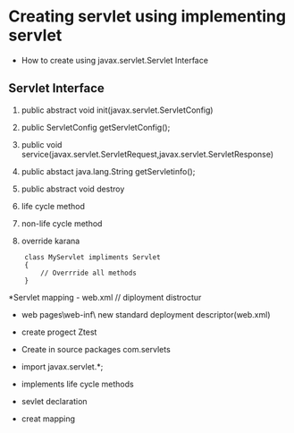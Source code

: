 # Creating servlet using implementing servlet
* How to create using javax.servlet.Servlet Interface
  
## Servlet Interface

  1. public abstract void init(javax.servlet.ServletConfig)
  2. public ServletConfig getServletConfig();
  3. public void 
                  service(javax.servlet.ServletRequest,javax.servlet.ServletResponse)
  4. public abstact java.lang.String getServletinfo();
  5. public abstract void destroy
   
1. life cycle method 
2. non-life cycle method   
3. override karana 
```
    class MyServlet impliments Servlet
    {
        // Overrride all methods
    }
```
*Servlet mapping - web.xml // diployment distroctur
 * web pages\web-inf\ new standard deployment descriptor(web.xml)

* create progect Ztest
* Create in source packages com.servlets
* import javax.servlet.*;
* implements life cycle methods

* sevlet declaration 
* creat mapping 